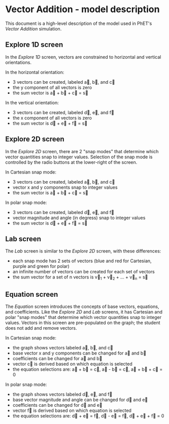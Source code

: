 # Vector Addition - model description

This document is a high-level description of the model used in PhET's _Vector Addition_ simulation.

## Explore 1D screen

In the _Explore 1D_ screen, vectors are constrained to horizontal and vertical orientations. 

In the horizontal orientation:
* 3 vectors can be created, labeled a&#8407;, b&#8407;, and c&#8407;
* the y component of all vectors is zero
* the sum vector is a&#8407; + b&#8407; + c&#8407; = s&#8407; 

In the vertical orientation:
* 3 vectors can be created, labeled d&#8407;, e&#8407;, and f&#8407;
* the x component of all vectors is zero
* the sum vector is d&#8407; + e&#8407; + f&#8407; = s&#8407; 

## Explore 2D screen

In the _Explore 2D_ screen, there are 2 "snap modes" that determine which vector quantities snap to integer values. Selection of the snap mode is controlled by the radio buttons at the lower-right of the screen.

In Cartesian snap mode:
* 3 vectors can be created, labeled a&#8407;, b&#8407;, and c&#8407;
* vector x and y components snap to integer values
* the sum vector is a&#8407; + b&#8407; + c&#8407; = s&#8407; 

In polar snap mode:
* 3 vectors can be created, labeled d&#8407;, e&#8407;, and f&#8407;
* vector magnitude and angle (in degress) snap to integer values
* the sum vector is d&#8407; + e&#8407; + f&#8407; = s&#8407; 

## Lab screen 

The _Lab_ screen is similar to the _Explore 2D_ screen, with these differences:
* each snap mode has 2 sets of vectors (blue and red for Cartesian, purple and green for polar)
* an infinite number of vectors can be created for each set of vectors
* the sum vector for a set of n vectors is v&#8407;<sub>1</sub> + v&#8407;<sub>2</sub> + ... + v&#8407;<sub>n</sub> = s&#8407;

## Equation screen

The _Equation_ screen introduces the concepts of base vectors, equations, and coefficients.  Like the _Explore 2D_ and _Lab_ screens, it has Cartesian and polar "snap modes" that determine which vector quantities snap to integer values.  Vectors in this screen are pre-populated on the graph; the student does not add and remove vectors.

In Cartesian snap mode:
* the graph shows vectors labeled a&#8407;, b&#8407;, and c&#8407;
* base vector x and y components can be changed for a&#8407; and b&#8407;
* coefficients can be changed for a&#8407; and b&#8407;
* vector c&#8407; is derived based on which equation is selected
* the equation selections are: a&#8407; + b&#8407; = c&#8407;, a&#8407; - b&#8407; = c&#8407;, a&#8407; + b&#8407; + c&#8407; = 0

In polar snap mode:
* the graph shows vectors labeled d&#8407;, e&#8407;, and f&#8407;
* base vector magnitude and angle can be changed for d&#8407; and e&#8407;
* coefficients can be changed for d&#8407; and e&#8407;
* vector f&#8407; is derived based on which equation is selected
* the equation selections are: d&#8407; + e&#8407; = f&#8407;, d&#8407; - e&#8407; = f&#8407;, d&#8407; + e&#8407; + f&#8407; = 0


